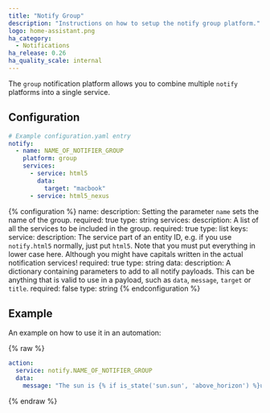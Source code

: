 ```yaml
---
title: "Notify Group"
description: "Instructions on how to setup the notify group platform."
logo: home-assistant.png
ha_category:
  - Notifications
ha_release: 0.26
ha_quality_scale: internal
---
```


The `group` notification platform allows you to combine multiple `notify` platforms into a single service.

## Configuration

```yaml
# Example configuration.yaml entry
notify:
  - name: NAME_OF_NOTIFIER_GROUP
    platform: group
    services:
      - service: html5
        data:
          target: "macbook"
      - service: html5_nexus
```

{% configuration %}
name:
  description: Setting the parameter `name` sets the name of the group.
  required: true
  type: string
services:
  description: A list of all the services to be included in the group.
  required: true
  type: list
  keys:
    service:
      description: The service part of an entity ID, e.g. if you use `notify.html5` normally, just put `html5`. Note that you must put everything in lower case here. Although you might have capitals written in the actual notification services!
      required: true
      type: string
    data:
      description: A dictionary containing parameters to add to all notify payloads. This can be anything that is valid to use in a payload, such as `data`, `message`, `target` or `title`.
      required: false
      type: string
{% endconfiguration %}

## Example

An example on how to use it in an automation:

{% raw %}
```yaml
action:
  service: notify.NAME_OF_NOTIFIER_GROUP
  data:
    message: "The sun is {% if is_state('sun.sun', 'above_horizon') %}up{% else %}down{% endif %}!"
```
{% endraw %}
